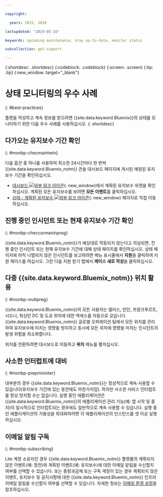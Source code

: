 ```yaml
---

copyright:

  years: 2015, 2018

lastupdated: "2019-05-16"

keywords: upcoming maintenance, stay up-to-date, monitor status

subcollection: get-support

---
```


{:shortdesc: .shortdesc}
{:codeblock: .codeblock}
{:screen: .screen}
{:tip: .tip}
{:new_window: target="_blank"}

# 상태 모니터링의 우수 사례
{: #best-practices}

플랜을 작성하고 계속 정보를 받으려면 {{site.data.keyword.Bluemix}}의 상태를 모니터하기 위한 다음 우수 사례를 사용하십시오.
{: shortdesc}

## 다가오는 유지보수 기간 확인
{: #monbp-checmaintwin}

다음 옵션 중 하나를 사용하여 최소한 24시간마다 한 번씩 {{site.data.keyword.Bluemix_notm}} 콘솔 대시보드 페이지에 게시된 예정된 유지보수 기간을 확인하십시오.
* [대시보드 ![외부 링크 아이콘](../icons/launch-glyph.svg "외부 링크 아이콘")](https://cloud.ibm.com){: new_window}에서 계획된 유지보수 위젯을 확인하십시오. 계획된 모든 유지보수를 보려면 **모든 이벤트**를 클릭하십시오.
* [상태 - 계획된 유지보수 ![외부 링크 아이콘](../icons/launch-glyph.svg "외부 링크 아이콘")](https://cloud.ibm.com/status?selected=maintenance){: new_window} 페이지로 직접 이동하십시오.

## 진행 중인 인시던트 또는 현재 유지보수 기간 확인
{: #monbp-checcurmaninprog}

{{site.data.keyword.Bluemix_notm}}가 예상대로 작동되지 않는다고 의심되면, 진행 중인 인시던트 또는 현재 유지보수 기간에 대해 상태 페이지를 확인하십시오. 상태 페이지에 아직 나열되지 않은 인시던트를 보고하려면 메뉴 표시줄에서 **지원**을 클릭하여 지원 케이스를 여십시오. 그런 다음 지원 받기 탭에서 **케이스 새로 작성**을 클릭하십시오.

## 다중 {{site.data.keyword.Bluemix_notm}} 위치 활용
{: #monbp-multpreg}

{{site.data.keyword.Bluemix_notm}}의 모든 사용자는 댈러스, 런던, 프랑크푸르트, 시드니, 워싱턴 DC 및 도쿄 위치에 대한 액세스를 자동으로 갖습니다. {{site.data.keyword.Bluemix_notm}} 글로벌 오퍼레이션 팀에서 모든 위치를 관리하여 유지보수에 미치는 영향을 방지하고 동시에 모든 위치에 영향을 미치는 인시던트의 발생 위험을 최소화합니다.

위치를 전환하려면 대시보드로 이동하고 **위치** 메뉴를 펼치십시오.

## 사소한 인터럽트에 대비
{: #monbp-prepmininter}

대부분의 경우 {{site.data.keyword.Bluemix_notm}}는 정상적으로 계속 사용할 수 있습니다(유지보수 기간에 있는 동안에도 마찬가지임). 하지만 사소한 서비스 인터럽트를 항상 방지할 수는 없습니다. 실행 중인 애플리케이션은 {{site.data.keyword.Bluemix_notm}}의 애플리케이션 관리 기능(예: 앱 시작 및 중지)이 일시적으로 인터럽트되는 경우에도 일반적으로 계속 사용할 수 있습니다. 실행 중인 애플리케이션의 가용성을 최대화하려면 각 애플리케이션의 인스턴스를 셋 이상 실행하십시오.

## 이메일 알림 구독
{: #monbp-subscribing}

Lite 계정 소유자인 경우 {{site.data.keyword.Bluemix_notm}} 플랫폼의 계획되지 않은 이벤트(예: 정전)와 계획된 이벤트(예: 유지보수)에 대한 이메일 알림을 수신할지 여부를 선택할 수 있습니다. 또는 종량과금제 또는 구독 계정이 있는 경우 계획되지 않은 이벤트, 유지보수 및 공지사항에 대한 {{site.data.keyword.Bluemix_notm}} 인프라 이메일 알림을 수신할지 여부를 선택할 수 있습니다. 자세한 정보는 [이메일 환경 설정](/docs/account?topic=account-email-prefs)을 참조하십시오.



